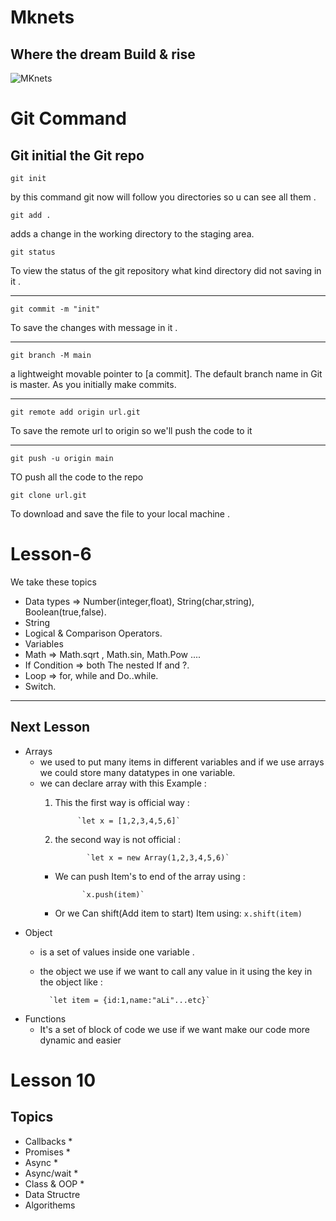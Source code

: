 # Mknets

## Where the dream Build & rise


![MKnets](https://scontent.fawz1-1.fna.fbcdn.net/v/t39.30808-6/279271306_2176734525819319_2805489358783396571_n.jpg?_nc_cat=106&ccb=1-6&_nc_sid=09cbfe&_nc_ohc=pOsDrWQJ_oEAX_E7Eiy&_nc_ht=scontent.fawz1-1.fna&oh=00_AT-vREXTO42iOU8Pu-Hj3Tbqmn0HRokNnkpU25W_PQeFKg&oe=6282B17F)

# Git Command

## Git initial the Git repo

`git init`

by this command git now will follow you directories so u can see all them .

`git add .`

adds a change in the working directory to the staging area.

`git status`

To view the status of the git repository what kind directory did not saving in it .

---

`git commit -m "init"`

To save the changes with message in it .

---

`git branch -M main`

a lightweight movable pointer to [a commit]. The default branch name in Git is master. As you initially make commits.

---

`git remote add origin url.git`

To save the remote url to origin so we'll push the code to it

---

`git push -u origin main`

TO push all the code to the repo

`git clone url.git`

To download and save the file to your local machine .


# Lesson-6 

We take these topics 

- Data types => Number(integer,float), String(char,string), Boolean(true,false).
- String
- Logical & Comparison Operators.
- Variables
- Math => Math.sqrt , Math.sin, Math.Pow ....
- If Condition => both The nested If and ?.
- Loop => for, while and Do..while.
- Switch.


---

## Next Lesson 
+ Arrays 
  + we used to put many items in different variables and if we use arrays we could store many datatypes in one variable.
  + we can declare array with this Example :
    1. This the first way is official way :

                `let x = [1,2,3,4,5,6]`
    2. the second way is not official :
      
                  `let x = new Array(1,2,3,4,5,6)`
      - We can push Item's to end of the array using :
      
                  `x.push(item)`
      - Or we Can shift(Add item to start) Item using:
                  `x.shift(item)`
+ Object
  + is a set of values inside one variable .
  + the object we use if we want to call any value in it using the key in the object like :

          `let item = {id:1,name:"aLi"...etc}`
+ Functions
  + It's a set of block of code we use if we want make our code more dynamic and easier 


# Lesson 10

## Topics

* Callbacks
  * 
* Promises
  * 
* Async
  * 
* Async/wait
  * 
* Class & OOP
  * 
* Data Structre
* Algorithems
